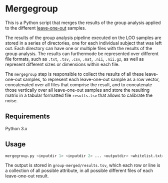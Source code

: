 # Mergegroup

This is a Python script that merges the results of the group analysis applied to the different [leave-one-out](https://en.wikipedia.org/wiki/Jackknife_resampling) samples.

The results of the group analysis pipeline executed on the LOO samples are stored in a series of directories, one for each individual subject that was left out. Each directory can have one or multiple files with the results of the group analysis. The results can furthermode be represented over different file formats, such as `.txt`, `.tsv`, `.csv`, `.mat`, `.nii`, `.nii.gz`, as well as represent different sizes or dimensions within each file.

The `mergegroup` step is responsible to collect the results of all these leave-one-out samples, to represent each leave-one-out sample as a row vector, concatenated over all files that comprise the result, and to concatenate those vertically over all leave-one-out samples and store the resulting matrix in a tabular formatted file `results.tsv` that allows to calibrate the noise.

## Requirements

Python 3.x

## Usage

```bash
mergegroup.py <inputdir 1> <inputdir 2> ... <outputdir> <whitelist.txt>
```

The output is stored in `group-merged/results.tsv`, which each row or line is a collection of all possible attribute, in all possible different files of each leave-one-out result.
